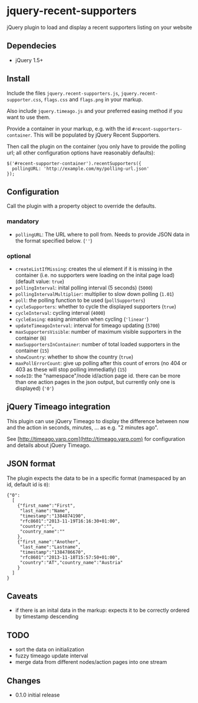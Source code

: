 jquery-recent-supporters
========================
jQuery plugin to load and display a recent supporters listing on your website

Dependecies
-----------
* jQuery 1.5+

Install
-------
Include the files ``jquery.recent-supporters.js``, ``jquery.recent-supporter.css``,
``flags.css`` and ``flags.png`` in your markup.

Also include ``jquery.timeago.js`` and your preferred easing method if you want to
use them.

Provide a container in your markup, e.g. with the id
``#recent-supporters-container``. This will be populated by jQuery Recent Supporters.

Then call the plugin on the container (you only have to provide the polling url; all
other configuration options have reasonably defaults):

    $('#recent-supporter-container').recentSupporters({
      pollingURL: 'http://example.com/my/polling-url.json'
    });


Configuration
-------------
Call the plugin with a property object to override the defaults.

### mandatory

* ``pollingURL``:
  The URL where to poll from. Needs to provide JSON data in the format
  specified below. (``''``)

### optional

* ``createListIfMissing``:
  creates the ul element if it is missing in the container (i.e. no supporters
  were loading on the inital page load)
  (default value: ``true``) 
* ``pollingInterval``:
  inital polling interval (5 seconds)
  (``5000``)
* ``pollingIntervalMultiplier``:
  multiplier to slow down polling
  (``1.01``)
* ``poll``:
  the polling function to be used
  (``pollSupporters``)
* ``cycleSupporters``:
  whether to cycle the displayed supporters
  (``true``)
* ``cycleInterval``:
  cycling interval
  (``4000``)
* ``cycleEasing``:
  easing animation when cycling
  (``'linear'``)
* ``updateTimeagoInterval``:
  interval for timeago updating
  (``5700``)
* ``maxSupportersVisible``:
  number of maximum visible supporters in the container
  (``6``)
* ``maxSupportersInContainer``:
  number of total loaded supporters in the container
  (``15``)
* ``showCountry``:
  whether to show the country
  (``true``)
* ``maxPollErrorCount``:
  give up polling after this count of errors (no 404 or 403 as these will stop
  polling immediatly)
  (``15``)
* ``nodeID``:
  the "namespace"/node id/action page id. there can be more than one action
  pages in the json output, but currently only one is displayed)
  (``'0'``)

jQuery Timeago integration
-----------------------------
This plugin can use jQuery Timeago to display the difference between now and
the action in seconds, minutes, ... as e.g. "2 minutes ago".

See [http://timeago.yarp.com](http://timeago.yarp.com) for configuration and
details about jQuery Timeago.

JSON format
-----------
The plugin expects the data to be in a specific format (namespaced by an id,
default id is ``0``):

    {"0":
      [
        {"first_name":"First",
         "last_name":"Name",
         "timestamp":"1384874190",
         "rfc8601":"2013-11-19T16:16:30+01:00",
         "country":"",
         "country_name":""
        },
        {"first_name":"Another",
         "last_name":"Lastname",
         "timestamp":"1384786670",
         "rfc8601":"2013-11-18T15:57:50+01:00",
         "country":"AT","country_name":"Austria"
        }
      ]
    }

Caveats
-------
* if there is an inital data in the markup: expects it to be correctly ordered
  by timestamp descending

TODO
----
 * sort the data on initialization
 * fuzzy timeago update interval
 * merge data from different nodes/action pages into one stream

Changes
-------

* 0.1.0 initial release
